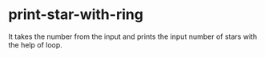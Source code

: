 # print-star-with-ring
It takes the number from the input and prints the input number of stars with the help of loop.
